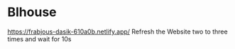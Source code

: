 # Blhouse
 https://frabjous-dasik-610a0b.netlify.app/
 Refresh the Website two to three times and wait for 10s
